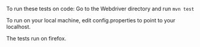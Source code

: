 To run these tests on code:
Go to the Webdriver directory and run ``mvn test``


To run on your local machine, edit config.properties to point to your localhost.


The tests run on firefox.
